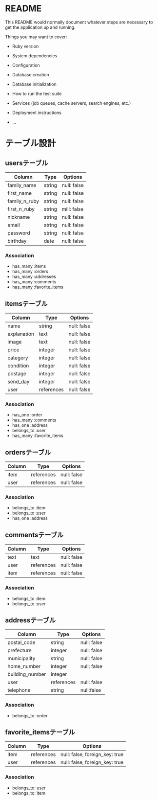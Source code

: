 # README

This README would normally document whatever steps are necessary to get the
application up and running.

Things you may want to cover:

* Ruby version

* System dependencies

* Configuration

* Database creation

* Database initialization

* How to run the test suite

* Services (job queues, cache servers, search engines, etc.)

* Deployment instructions

* ...
# テーブル設計

## usersテーブル

|    Column     |    Type    |   Options   |
| ------------- | -----------| ------------|
| family_name   |   string   | null: false |
| first_name    |   string   | null: false |
| family_n_ruby |   string   | null: false |
| first_n_ruby  |   string   | mill: false | 
| nickname      |   string   | null: false |
| email         |   string   | null: false |
| password      |   string   | null: false |
| birthday      |   date     | null: false |


### Association
- has_many :items
- has_many :orders
- has_many :addresses
- has_many :comments
- has_many :favorite_items


## itemsテーブル

|  Column      |    Type    |   Options   |
| ------------ | -----------| ----------- |
|  name        |  string    | null: false | 
|  explanation |  text      | null: false |
|  image       |  text      | null: false |
|  price       |  integer   | null: false |
|  category    |  integer   | null: false |
|  condition   |  integer   | null: false |
|  postage     |  integer   | null: false |
|  send_day    |  integer   | null: false |
|  user        | references | null: false |

### Association
- has_one  :order
- has_many :comments
- has_one  :address
- belongs_to :user
- has_many :favorite_items

## ordersテーブル

|   Column   |    Type    |   Options   |
| ---------- | -----------| ----------- |
|   item     | references | null: false |
|   user     | references | null: false |

### Association
- belongs_to :item
- belongs_to :user
- has_one :address

## commentsテーブル

|  Column  |    Type    |   Options   |
| -------- | -----------| ----------- |
|  text    | text       | null: false |
|  user    | references | null: false |
|  item    | references | null: false |

### Association
- belongs_to :item
- belongs_to :user

## addressテーブル

|    Column      |    Type     |   Options   |
| -------------- | ------------| ----------- |
| postal_code    |  string     | null: false |
| prefecture     |  integer    | null: false | 
| municipality   |  string     | null: false | 
| home_number    |  integer    | null: false |
| building_number|  integer    |             |
| user           |  references | null: false |
| telephone      |  string     | null:false  |

### Association
- belongs_to: order

## favorite_itemsテーブル

|    Column   |    Type    |   Options                     |
| ----------- | -----------| ----------------------------- |
|   item      | references | null: false, foreign_key: true|
|   user      | references | null: false, foreign_key: true|

### Association
- belongs_to: user
- belongs_to: item